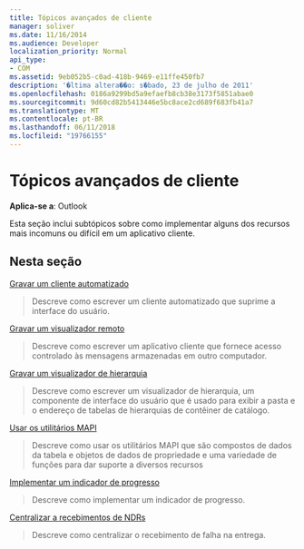 ```yaml
---
title: Tópicos avançados de cliente
manager: soliver
ms.date: 11/16/2014
ms.audience: Developer
localization_priority: Normal
api_type:
- COM
ms.assetid: 9eb052b5-c0ad-418b-9469-e11ffe450fb7
description: '�ltima altera��o: s�bado, 23 de julho de 2011'
ms.openlocfilehash: 0186a9299bd5a9efaefb8cb38e3173f5851abae0
ms.sourcegitcommit: 9d60cd82b5413446e5bc8ace2cd689f683fb41a7
ms.translationtype: MT
ms.contentlocale: pt-BR
ms.lasthandoff: 06/11/2018
ms.locfileid: "19766155"
---
```

# <a name="advanced-client-topics"></a>Tópicos avançados de cliente

  
  
**Aplica-se a**: Outlook 
  
Esta seção inclui subtópicos sobre como implementar alguns dos recursos mais incomuns ou difícil em um aplicativo cliente.
  
## <a name="in-this-section"></a>Nesta seção

[Gravar um cliente automatizado](writing-an-automated-client.md)
  
> Descreve como escrever um cliente automatizado que suprime a interface do usuário.
    
[Gravar um visualizador remoto](writing-a-remote-viewer.md)
  
> Descreve como escrever um aplicativo cliente que fornece acesso controlado às mensagens armazenadas em outro computador.
    
[Gravar um visualizador de hierarquia](writing-a-hierarchy-viewer.md)
  
> Descreve como escrever um visualizador de hierarquia, um componente de interface do usuário que é usado para exibir a pasta e o endereço de tabelas de hierarquias de contêiner de catálogo.
    
[Usar os utilitários MAPI](using-the-mapi-utilities.md)
  
> Descreve como usar os utilitários MAPI que são compostos de dados da tabela e objetos de dados de propriedade e uma variedade de funções para dar suporte a diversos recursos
    
[Implementar um indicador de progresso](implementing-a-progress-indicator.md)
  
> Descreve como implementar um indicador de progresso.
    
[Centralizar a recebimentos de NDRs](centralizing-the-receipt-of-ndrs.md)
  
> Descreve como centralizar o recebimento de falha na entrega.
    

